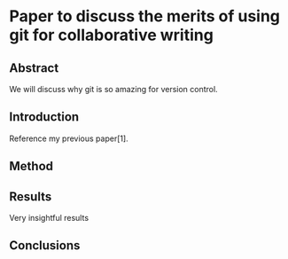 # Paper to discuss the merits of using git for collaborative writing

## Abstract

We will discuss why git is so amazing for version control.

## Introduction

Reference my previous paper[1].

## Method

## Results

Very insightful results

## Conclusions
